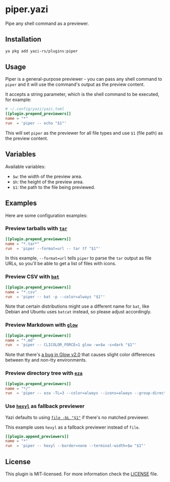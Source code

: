 # piper.yazi

Pipe any shell command as a previewer.

## Installation

```sh
ya pkg add yazi-rs/plugins:piper
```

## Usage

Piper is a general-purpose previewer - you can pass any shell command to `piper` and it will use the command's output as the preview content.

It accepts a string parameter, which is the shell command to be executed, for example:

```toml
# ~/.config/yazi/yazi.toml
[[plugin.prepend_previewers]]
name = "*"
run  = 'piper -- echo "$1"'
```

This will set `piper` as the previewer for all file types and use `$1` (file path) as the preview content.

## Variables

Available variables:

- `$w`: the width of the preview area.
- `$h`: the height of the preview area.
- `$1`: the path to the file being previewed.

## Examples

Here are some configuration examples:

### Preview tarballs with [`tar`](https://man7.org/linux/man-pages/man1/tar.1.html)

```toml
[[plugin.prepend_previewers]]
name = "*.tar*"
run  = 'piper --format=url -- tar tf "$1"'
```

In this example, `--format=url` tells `piper` to parse the `tar` output as file URLs, so you'll be able to get a list of files with icons.

### Preview CSV with [`bat`](https://github.com/sharkdp/bat)

```toml
[[plugin.prepend_previewers]]
name = "*.csv"
run  = 'piper -- bat -p --color=always "$1"'
```

Note that certain distributions might use a different name for `bat`, like Debian and Ubuntu uses `batcat` instead, so please adjust accordingly.

### Preview Markdown with [`glow`](https://github.com/charmbracelet/glow)

```toml
[[plugin.prepend_previewers]]
name = "*.md"
run  = 'piper -- CLICOLOR_FORCE=1 glow -w=$w -s=dark "$1"'
```

Note that there's [a bug in Glow v2.0](https://github.com/charmbracelet/glow/issues/440#issuecomment-2307992634) that causes slight color differences between tty and non-tty environments.

### Preview directory tree with [`eza`](https://github.com/eza-community/eza)

```toml
[[plugin.prepend_previewers]]
name = "*/"
run  = 'piper -- eza -TL=3 --color=always --icons=always --group-directories-first --no-quotes "$1"'
```

### Use [`hexyl`](https://github.com/sharkdp/hexyl) as fallback previewer

Yazi defaults to using [`file -bL "$1"`](https://github.com/sxyazi/yazi/blob/main/yazi-plugin/preset/plugins/file.lua) if there's no matched previewer.

This example uses `hexyl` as a fallback previewer instead of `file`.

```toml
[[plugin.append_previewers]]
name = "*"
run  = 'piper -- hexyl --border=none --terminal-width=$w "$1"'
```

## License

This plugin is MIT-licensed. For more information check the [LICENSE](LICENSE) file.
